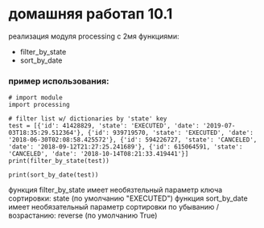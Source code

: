 # домашняя работап 10.1
реализация модуля processing c 2мя функциями:
- filter_by_state
- sort_by_date

### пример использования:
```
# import module
import processing 

# filter list w/ dictionaries by 'state' key
test = [{'id': 41428829, 'state': 'EXECUTED', 'date': '2019-07-03T18:35:29.512364'}, {'id': 939719570, 'state': 'EXECUTED', 'date': '2018-06-30T02:08:58.425572'}, {'id': 594226727, 'state': 'CANCELED', 'date': '2018-09-12T21:27:25.241689'}, {'id': 615064591, 'state': 'CANCELED', 'date': '2018-10-14T08:21:33.419441'}]
print(filter_by_state(test))

print(sort_by_date(test))
```
функция filter_by_state имеет необязтельный параметр ключа сортировки: state (по умолчанию "EXECUTED")
функция sort_by_date имеет необязательный параметр сортировки по убыванию / возрастанию: reverse (по умолчанию True)


